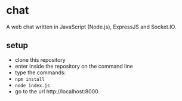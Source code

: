 # chat
A web chat written in JavaScript (Node.js), ExpressJS and Socket.IO.

## setup
* clone this repository
* enter inside the repository on the command line
* type the commands:
* `npm install`
* `node index.js`
* go to the url http://localhost:8000
